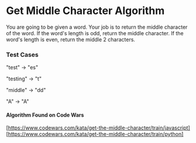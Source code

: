 # Get Middle Character Algorithm

You are going to be given a word. Your job is to return the middle character of the word. If the word's length is odd, return the middle character. If the word's length is even, return the middle 2 characters.

### Test Cases

"test" -> "es"


"testing" -> "t"


"middle" -> "dd"


"A" -> "A"

#### Algorithm Found on Code Wars
[https://www.codewars.com/kata/get-the-middle-character/train/javascript]
[https://www.codewars.com/kata/get-the-middle-character/train/python]